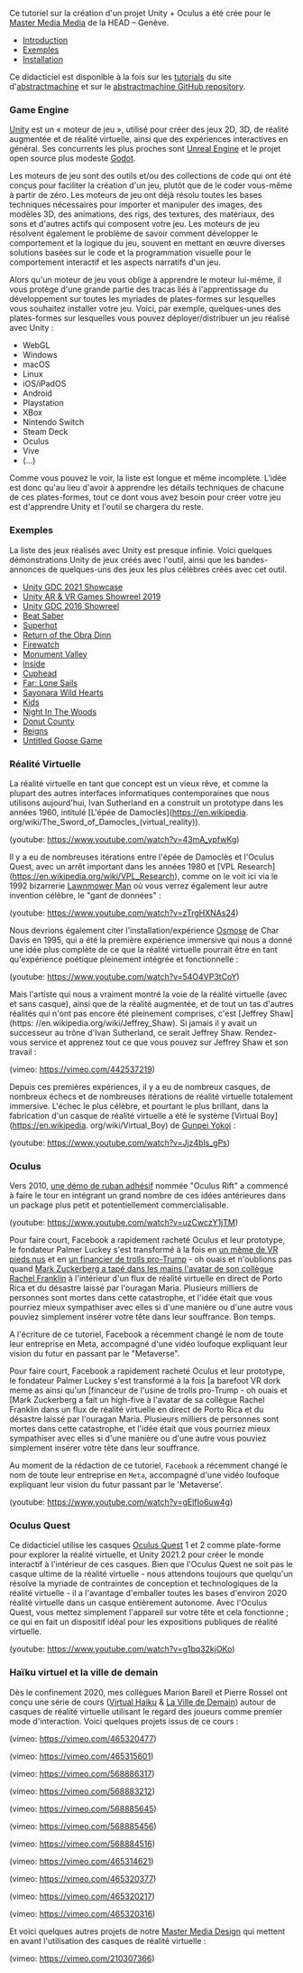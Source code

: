 Ce tutoriel sur la création d'un projet Unity + Oculus a été crée pour le [Master Media Media](https://www.hesge.ch/head/en/programs-research/master-arts-media-design) de la HEAD – Genève.

- [Introduction](#Game-Engine)
- [Exemples](#Exemples)
- [Installation](00_installation)

Ce didacticiel est disponible à la fois sur les [tutorials](https://abstractmachine.net/tutorials) du site d'[abstractmachine](https://abstractmachine.net/tutorials) et sur le [abstractmachine GitHub repository](https://github.com/abstractmachine/head-media-design-oculus).

### Game Engine

[Unity](https://unity.com/) est un « moteur de jeu », utilisé pour créer des jeux 2D, 3D, de réalité augmentée et de réalité virtuelle, ainsi que des expériences interactives en général. Ses concurrents les plus proches sont [Unreal Engine](https://www.unrealengine.com/en-US/) et le projet open source plus modeste [Godot](https://godotengine.org).

Les moteurs de jeu sont des outils et/ou des collections de code qui ont été conçus pour faciliter la création d'un jeu, plutôt que de le coder vous-même à partir de zéro. Les moteurs de jeu ont déjà résolu toutes les bases techniques nécessaires pour importer et manipuler des images, des modèles 3D, des animations, des rigs, des textures, des matériaux, des sons et d'autres actifs qui composent votre jeu. Les moteurs de jeu résolvent également le problème de savoir comment développer le comportement et la logique du jeu, souvent en mettant en œuvre diverses solutions basées sur le code et la programmation visuelle pour le comportement interactif et les aspects narratifs d'un jeu.

Alors qu'un moteur de jeu vous oblige à apprendre le moteur lui-même, il vous protège d'une grande partie des tracas liés à l'apprentissage du développement sur toutes les myriades de plates-formes sur lesquelles vous souhaitez installer votre jeu. Voici, par exemple, quelques-unes des plates-formes sur lesquelles vous pouvez déployer/distribuer un jeu réalisé avec Unity :

- WebGL
- Windows
- macOS
- Linux
- iOS/iPadOS
- Android
- Playstation
- XBox
- Nintendo Switch
- Steam Deck
- Oculus
- Vive
- (...)

Comme vous pouvez le voir, la liste est longue et même incomplète. L'idée est donc qu'au lieu d'avoir à apprendre les détails techniques de chacune de ces plates-formes, tout ce dont vous avez besoin pour créer votre jeu est d'apprendre Unity et l'outil se chargera du reste.

### Exemples

La liste des jeux réalisés avec Unity est presque infinie. Voici quelques démonstrations Unity de jeux créés avec l'outil, ainsi que les bandes-annonces de quelques-uns des jeux les plus célèbres créés avec cet outil.

- [Unity GDC 2021 Showcase](https://www.youtube.com/watch?v=na7EMenl2lY)
- [Unity AR & VR Games Showreel 2019](https://www.youtube.com/watch?v=zNMlglRyRSo)
- [Unity GDC 2016 Showreel](https://www.youtube.com/watch?v=8lWpnvNxs8k)
- [Beat Saber](https://www.youtube.com/watch?v=vL39Sg2AqWg)
- [Superhot](https://www.youtube.com/watch?v=A1jothqmqHw)
- [Return of the Obra Dinn](https://www.youtube.com/watch?v=ILolesm8kFY)
- [Firewatch](https://www.youtube.com/watch?v=HdUYYnfRdl8)
- [Monument Valley](https://www.youtube.com/watch?v=tW2KUxyq8Vg)
- [Inside](https://www.youtube.com/watch?v=op4G1--kb-g)
- [Cuphead](https://www.youtube.com/watch?v=NN-9SQXoi50)
- [Far: Lone Sails](https://www.youtube.com/watch?v=_QiC8pNfYl4)
- [Sayonara Wild Hearts](https://www.youtube.com/watch?v=F-RyxYcxSQ4)
- [Kids](https://www.youtube.com/watch?v=GAyvZ22AxNw)
- [Night In The Woods](https://www.youtube.com/watch?v=Aj_rrFIWpnI)
- [Donut County](https://www.youtube.com/watch?v=NWt1GPkfzkM)
- [Reigns](https://www.youtube.com/watch?v=lcOYlTbl-as)
- [Untitled Goose Game](https://www.youtube.com/watch?v=9LL2AtHo1gk)

### Réalité Virtuelle
La réalité virtuelle en tant que concept est un vieux rêve, et comme la plupart des autres interfaces informatiques contemporaines que nous utilisons aujourd'hui, Ivan Sutherland en a construit un prototype dans les années 1960, intitulé [L'épée de Damoclès](https://en.wikipedia. org/wiki/The_Sword_of_Damocles_(virtual_reality)).

(youtube: https://www.youtube.com/watch?v=43mA_ypfwKg)

Il y a eu de nombreuses itérations entre l'épée de Damoclès et l'Oculus Quest, avec un arrêt important dans les années 1980 et [VPL Research] (https://en.wikipedia.org/wiki/VPL_Research), comme on le voit ici via le 1992 bizarrerie [Lawnmower Man](https://en.wikipedia.org/wiki/The_Lawnmower_Man_(film)) où vous verrez également leur autre invention célèbre, le "gant de données" :

(youtube: https://www.youtube.com/watch?v=zTrgHXNAs24)

Nous devrions également citer l'installation/expérience [Osmose](http://www.medienkunstnetz.de/works/osmose/) de Char Davis en 1995, qui a été la première expérience immersive qui nous a donné une idée plus complète de ce que la réalité virtuelle pourrait être en tant qu'expérience poétique pleinement intégrée et fonctionnelle :

(youtube: https://www.youtube.com/watch?v=54O4VP3tCoY)

Mais l'artiste qui nous a vraiment montré la voie de la réalité virtuelle (avec et sans casque), ainsi que de la réalité augmentée, et de tout un tas d'autres réalités qui n'ont pas encore été pleinement comprises, c'est [Jeffrey Shaw](https: //en.wikipedia.org/wiki/Jeffrey_Shaw). Si jamais il y avait un successeur au trône d'Ivan Sutherland, ce serait Jeffrey Shaw. Rendez-vous service et apprenez tout ce que vous pouvez sur Jeffrey Shaw et son travail :

(vimeo: https://vimeo.com/442537219)

Depuis ces premières expériences, il y a eu de nombreux casques, de nombreux échecs et de nombreuses itérations de réalité virtuelle totalement immersive. L'échec le plus célèbre, et pourtant le plus brillant, dans la fabrication d'un casque de réalité virtuelle a été le système [Virtual Boy](https://en.wikipedia. org/wiki/Virtual_Boy) de [Gunpei Yokoi](https://fr.wikipedia.org/wiki/Gunpei_Yokoi) :

(youtube: https://www.youtube.com/watch?v=Jjz4bls_gPs)

### Oculus
Vers 2010, [une démo de ruban adhésif](https://arstechnica.com/gaming/2012/09/virtual-realitys-time-to-shine-hands-on-with-the-oculus-rift/) nommée "Oculus Rift" a commencé à faire le tour en intégrant un grand nombre de ces idées antérieures dans un package plus petit et potentiellement commercialisable.

(youtube: https://www.youtube.com/watch?v=uzCwczY1jTM)

Pour faire court, Facebook a rapidement racheté Oculus et leur prototype, le fondateur Palmer Luckey s'est transformé à la fois en [un mème de VR pieds nus](https://knowyourmeme.com/memes/times-virtual-reality-magazine-cover) et en [un financier de trolls pro-Trump](https://www.theverge.com/2016/9/23/13025422/palmer-luckey-oculus-founder-funding-donald-trump-trolls) - oh ouais et n'oublions pas quand [Mark Zuckerberg a tapé dans les mains l'avatar de son collègue Rachel Franklin](https://www.theverge.com/2017/10/9/16450346/zuckerberg-facebook-spaces-puerto-rico-virtual-reality-hurricane) à l'intérieur d'un flux de réalité virtuelle en direct de Porto Rica et du désastre laissé par l'ouragan Maria. Plusieurs milliers de personnes sont mortes dans cette catastrophe, et l'idée était que vous pourriez mieux sympathiser avec elles si d'une manière ou d'une autre vous pouviez simplement insérer votre tête dans leur souffrance. Bon temps.

A l'écriture de ce tutoriel, Facebook a récemment changé le nom de toute leur entreprise en Meta, accompagné d'une vidéo loufoque expliquant leur vision du futur en passant par le "Metaverse".

Pour faire court, Facebook a rapidement racheté Oculus et leur prototype, le fondateur Palmer Luckey s'est transformé à la fois [a barefoot VR dork meme as ainsi qu'un [financeur de l'usine de trolls pro-Trump - oh ouais et [Mark Zuckerberg a fait un high-five à l'avatar de sa collègue Rachel Franklin dans un flux de réalité virtuelle en direct de Porto Rica et du désastre laissé par l'ouragan Maria. Plusieurs milliers de personnes sont mortes dans cette catastrophe, et l'idée était que vous pourriez mieux sympathiser avec elles si d'une manière ou d'une autre vous pouviez simplement insérer votre tête dans leur souffrance.

Au moment de la rédaction de ce tutoriel, `Facebook` a récemment changé le nom de toute leur entreprise en `Meta`, accompagné d'une vidéo loufoque expliquant leur vision du futur passant par le 'Metaverse'.

(youtube: https://www.youtube.com/watch?v=gElfIo6uw4g)

### Oculus Quest
Ce didacticiel utilise les casques [Oculus Quest](https://www.oculus.com/quest-2/) 1 et 2 comme plate-forme pour explorer la réalité virtuelle, et Unity 2021.2 pour créer le monde interactif à l'intérieur de ces casques. Bien que l'Oculus Quest ne soit pas le casque ultime de la réalité virtuelle - nous attendons toujours que quelqu'un résolve la myriade de contraintes de conception et technologiques de la réalité virtuelle - il a l'avantage d'emballer toutes les bases d'environ 2020 réalité virtuelle dans un casque entièrement autonome. Avec l'Oculus Quest, vous mettez simplement l'appareil sur votre tête et cela fonctionne ; ce qui en fait un dispositif idéal pour les expositions publiques de réalité virtuelle.

(youtube: https://www.youtube.com/watch?v=g1bq32kjOKo)

### Haïku virtuel et la ville de demain
Dès le confinement 2020, mes collègues Marion Bareil et Pierre Rossel ont conçu une série de cours ([Virtual Haiku](https://www.hesge.ch/head/projet/master-media-design-virtual-haiku) & [La Ville de Demain](https://www.hesge.ch/head/projet/workshop-vr-imaginer-ville-demain)) autour de casques de réalité virtuelle utilisant le regard des joueurs comme premier mode d'interaction. Voici quelques projets issus de ce cours :

(vimeo: https://vimeo.com/465320477)

(vimeo: https://vimeo.com/465315601)

(vimeo: https://vimeo.com/568886317)

(vimeo: https://vimeo.com/568883212)

(vimeo: https://vimeo.com/568885645)

(vimeo: https://vimeo.com/568885456)

(vimeo: https://vimeo.com/568884516)

(vimeo: https://vimeo.com/465314621)

(vimeo: https://vimeo.com/465320377)

(vimeo: https://vimeo.com/465320217)

(vimeo: https://vimeo.com/465320316)

Et voici quelques autres projets de notre [Master Media Design](https://www.hesge.ch/head/en/programs-research/master-arts-media-design) qui mettent en avant l'utilisation des casques de réalité virtuelle :

(vimeo: https://vimeo.com/210307366)
